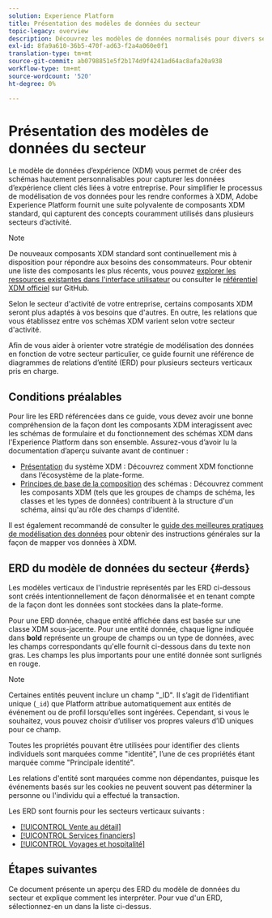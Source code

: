 ```yaml
---
solution: Experience Platform
title: Présentation des modèles de données du secteur
topic-legacy: overview
description: Découvrez les modèles de données normalisés pour divers secteurs verticaux qui peuvent être créés à l’aide de composants standard du modèle de données d’expérience (XDM).
exl-id: 8fa9a610-36b5-470f-ad63-f2a4a060e0f1
translation-type: tm+mt
source-git-commit: ab0798851e5f2b174d9f4241ad64ac8afa20a938
workflow-type: tm+mt
source-wordcount: '520'
ht-degree: 0%

---
```


# Présentation des modèles de données du secteur

Le modèle de données d’expérience (XDM) vous permet de créer des schémas hautement personnalisables pour capturer les données d’expérience client clés liées à votre entreprise. Pour simplifier le processus de modélisation de vos données pour les rendre conformes à XDM, Adobe Experience Platform fournit une suite polyvalente de composants XDM standard, qui capturent des concepts couramment utilisés dans plusieurs secteurs d’activité.

>[!NOTE]
>
>De nouveaux composants XDM standard sont continuellement mis à disposition pour répondre aux besoins des consommateurs. Pour obtenir une liste des composants les plus récents, vous pouvez [explorer les ressources existantes dans l&#39;interface utilisateur](../../ui/explore.md) ou consulter le [référentiel XDM officiel](https://github.com/adobe/xdm/tree/master/components) sur GitHub.

Selon le secteur d&#39;activité de votre entreprise, certains composants XDM seront plus adaptés à vos besoins que d&#39;autres. En outre, les relations que vous établissez entre vos schémas XDM varient selon votre secteur d&#39;activité.

Afin de vous aider à orienter votre stratégie de modélisation des données en fonction de votre secteur particulier, ce guide fournit une référence de diagrammes de relations d’entité (ERD) pour plusieurs secteurs verticaux pris en charge.

## Conditions préalables  

Pour lire les ERD référencées dans ce guide, vous devez avoir une bonne compréhension de la façon dont les composants XDM interagissent avec les schémas de formulaire et du fonctionnement des schémas XDM dans l&#39;Experience Platform dans son ensemble. Assurez-vous d’avoir lu la documentation d’aperçu suivante avant de continuer :

* [Présentation](../../home.md) du système XDM : Découvrez comment XDM fonctionne dans l’écosystème de la plate-forme.
* [Principes de base de la composition](../../schema/composition.md) des schémas : Découvrez comment les composants XDM (tels que les groupes de champs de schéma, les classes et les types de données) contribuent à la structure d&#39;un schéma, ainsi qu&#39;au rôle des champs d&#39;identité.

Il est également recommandé de consulter le [guide des meilleures pratiques de modélisation des données](../../schema/best-practices.md) pour obtenir des instructions générales sur la façon de mapper vos données à XDM.

## ERD du modèle de données du secteur {#erds}

Les modèles verticaux de l&#39;industrie représentés par les ERD ci-dessous sont créés intentionnellement de façon dénormalisée et en tenant compte de la façon dont les données sont stockées dans la plate-forme.

Pour une ERD donnée, chaque entité affichée dans est basée sur une classe XDM sous-jacente. Pour une entité donnée, chaque ligne indiquée dans **bold** représente un groupe de champs ou un type de données, avec les champs correspondants qu&#39;elle fournit ci-dessous dans du texte non gras. Les champs les plus importants pour une entité donnée sont surlignés en rouge.

>[!NOTE]
>
>Certaines entités peuvent inclure un champ &quot;_ID&quot;. Il s’agit de l’identifiant unique (`_id`) que Platform attribue automatiquement aux entités de événement ou de profil lorsqu’elles sont ingérées. Cependant, si vous le souhaitez, vous pouvez choisir d’utiliser vos propres valeurs d’ID uniques pour ce champ.

Toutes les propriétés pouvant être utilisées pour identifier des clients individuels sont marquées comme &quot;identité&quot;, l’une de ces propriétés étant marquée comme &quot;Principale identité&quot;.

Les relations d&#39;entité sont marquées comme non dépendantes, puisque les événements basés sur les cookies ne peuvent souvent pas déterminer la personne ou l&#39;individu qui a effectué la transaction.

Les ERD sont fournis pour les secteurs verticaux suivants :

* [[!UICONTROL Vente au détail]](./retail.md)
* [[!UICONTROL Services financiers]](./financial.md)
* [[!UICONTROL Voyages et hospitalité]](./travel-hospitality.md)

## Étapes suivantes

Ce document présente un aperçu des ERD du modèle de données du secteur et explique comment les interpréter. Pour vue d&#39;un ERD, sélectionnez-en un dans la liste ci-dessus.
